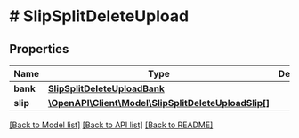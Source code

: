 # # SlipSplitDeleteUpload

## Properties

Name | Type | Description | Notes
------------ | ------------- | ------------- | -------------
**bank** | [**SlipSplitDeleteUploadBank**](SlipSplitDeleteUploadBank.md) |  |
**slip** | [**\OpenAPI\Client\Model\SlipSplitDeleteUploadSlip[]**](SlipSplitDeleteUploadSlip.md) |  |

[[Back to Model list]](../../README.md#models) [[Back to API list]](../../README.md#endpoints) [[Back to README]](../../README.md)
